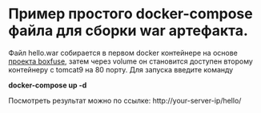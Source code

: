 # Пример простого docker-compose файла для сборки war артефакта. 
Файл hello.war собирается в первом docker контейнере на основе [проекта boxfuse](https://github.com/boxfuse/boxfuse-sample-java-war-hello), 
затем через volume он становится доступен второму контейнеру с tomcat9 на 80 порту.
Для запуска введите команду

**docker-compose up -d**

Посмотреть результат можно по ссылке: http://your-server-ip/hello/
